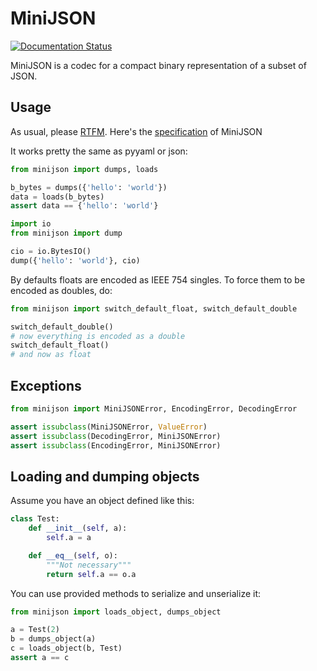 MiniJSON
========
[![Documentation Status](https://readthedocs.org/projects/minijson/badge/?version=latest)](http://minijson.readthedocs.io/en/latest/?badge=latest)

MiniJSON is a codec for a compact binary representation of a subset of JSON.

Usage
-----

As usual, please [RTFM](minijson/routines.pxd).
Here's the [specification](specification.md) of MiniJSON

It works pretty the same as pyyaml or json:

```python
from minijson import dumps, loads

b_bytes = dumps({'hello': 'world'})
data = loads(b_bytes)
assert data == {'hello': 'world'}

import io
from minijson import dump

cio = io.BytesIO()
dump({'hello': 'world'}, cio)
```

By defaults floats are encoded as IEEE 754 singles. To force them to be encoded as doubles, do:

```python
from minijson import switch_default_float, switch_default_double

switch_default_double()
# now everything is encoded as a double
switch_default_float()
# and now as float
```

Exceptions
----------

```python
from minijson import MiniJSONError, EncodingError, DecodingError

assert issubclass(MiniJSONError, ValueError)
assert issubclass(DecodingError, MiniJSONError)
assert issubclass(EncodingError, MiniJSONError)
```

Loading and dumping objects
---------------------------

Assume you have an object defined like this:

```python
class Test:
    def __init__(self, a):
        self.a = a

    def __eq__(self, o):   
        """Not necessary"""
        return self.a == o.a
```

You can use provided methods to serialize and unserialize it:

```python
from minijson import loads_object, dumps_object

a = Test(2)
b = dumps_object(a)
c = loads_object(b, Test)
assert a == c
```
